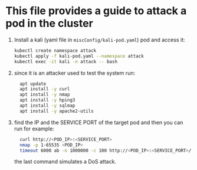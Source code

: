 # This file provides a guide to attack a pod in the cluster

1. Install a kali (yaml file in `miscConfig/kali-pod.yaml`) pod and access it:
   ```sh
   kubectl create namespace attack
   kubectl apply -f kali-pod.yaml --namespace attack
   kubectl exec -it kali -n attack -- bash
   ```
2. since it is an attacker used to test the system run:
   ```sh
     apt update
     apt install -y curl
     apt install -y nmap
     apt install -y hping3
     apt install -y sqlmap
     apt install -y apache2-utils
   ```
3. find the IP and the SERVICE PORT of the target pod and then you can run for example:
   ```sh
     curl http://<POD_IP>:<SERVICE_PORT>
     nmap -p 1-65535 <POD_IP>
     timeout 6000 ab -n 1000000 -c 100 http://<POD_IP>:<SERVICE_PORT>/
   ```
   the last command simulates a DoS attack.
